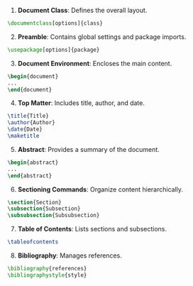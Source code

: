1. **Document Class**: Defines the overall layout.

```latex
\documentclass[options]{class}
```

2. **Preamble**: Contains global settings and package imports.

```latex
\usepackage[options]{package}
```

3. **Document Environment**: Encloses the main content.

```latex
\begin{document}
...
\end{document}
```

4. **Top Matter**: Includes title, author, and date.

```latex
\title{Title}
\author{Author}
\date{Date}
\maketitle
```

5. **Abstract**: Provides a summary of the document.

```latex
\begin{abstract}
...
\end{abstract}
```

6. **Sectioning Commands**: Organize content hierarchically.

```latex
\section{Section}
\subsection{Subsection}
\subsubsection{Subsubsection}
```

7. **Table of Contents**: Lists sections and subsections.

```latex
\tableofcontents
```

8. **Bibliography**: Manages references.

```latex
\bibliography{references}
\bibliographystyle{style}
```
